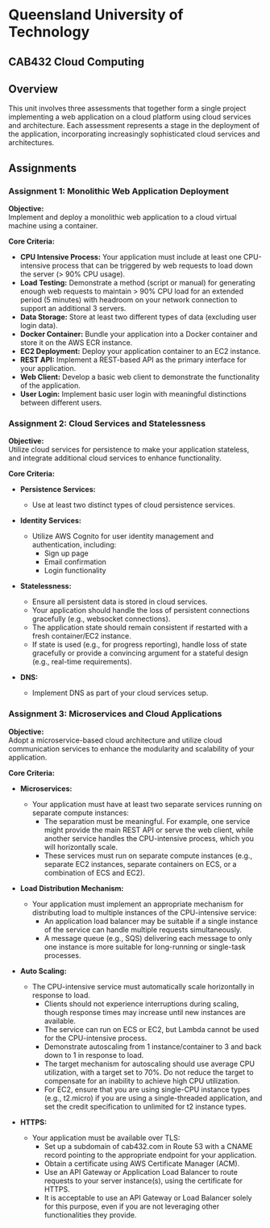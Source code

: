 # Queensland University of Technology
## CAB432 Cloud Computing

## Overview

This unit involves three assessments that together form a single project implementing a web application on a cloud platform using cloud services and architecture. Each assessment represents a stage in the deployment of the application, incorporating increasingly sophisticated cloud services and architectures.

## Assignments

### Assignment 1: Monolithic Web Application Deployment

**Objective:**  
Implement and deploy a monolithic web application to a cloud virtual machine using a container.

**Core Criteria:**

- **CPU Intensive Process:** Your application must include at least one CPU-intensive process that can be triggered by web requests to load down the server (> 90% CPU usage).
- **Load Testing:** Demonstrate a method (script or manual) for generating enough web requests to maintain > 90% CPU load for an extended period (5 minutes) with headroom on your network connection to support an additional 3 servers.
- **Data Storage:** Store at least two different types of data (excluding user login data).
- **Docker Container:** Bundle your application into a Docker container and store it on the AWS ECR instance.
- **EC2 Deployment:** Deploy your application container to an EC2 instance.
- **REST API:** Implement a REST-based API as the primary interface for your application.
- **Web Client:** Develop a basic web client to demonstrate the functionality of the application.
- **User Login:** Implement basic user login with meaningful distinctions between different users.

### Assignment 2: Cloud Services and Statelessness

**Objective:**  
Utilize cloud services for persistence to make your application stateless, and integrate additional cloud services to enhance functionality.

**Core Criteria:**

- **Persistence Services:**
  - Use at least two distinct types of cloud persistence services.

- **Identity Services:**
  - Utilize AWS Cognito for user identity management and authentication, including:
    - Sign up page
    - Email confirmation
    - Login functionality

- **Statelessness:**
  - Ensure all persistent data is stored in cloud services.
  - Your application should handle the loss of persistent connections gracefully (e.g., websocket connections).
  - The application state should remain consistent if restarted with a fresh container/EC2 instance.
  - If state is used (e.g., for progress reporting), handle loss of state gracefully or provide a convincing argument for a stateful design (e.g., real-time requirements).

- **DNS:** 
  - Implement DNS as part of your cloud services setup.

### Assignment 3: Microservices and Cloud Applications

**Objective:**  
Adopt a microservice-based cloud architecture and utilize cloud communication services to enhance the modularity and scalability of your application.

**Core Criteria:**

- **Microservices:**
  - Your application must have at least two separate services running on separate compute instances:
    - The separation must be meaningful. For example, one service might provide the main REST API or serve the web client, while another service handles the CPU-intensive process, which you will horizontally scale.
    - These services must run on separate compute instances (e.g., separate EC2 instances, separate containers on ECS, or a combination of ECS and EC2).
    
- **Load Distribution Mechanism:**
  - Your application must implement an appropriate mechanism for distributing load to multiple instances of the CPU-intensive service:
    - An application load balancer may be suitable if a single instance of the service can handle multiple requests simultaneously.
    - A message queue (e.g., SQS) delivering each message to only one instance is more suitable for long-running or single-task processes.
  
- **Auto Scaling:**
  - The CPU-intensive service must automatically scale horizontally in response to load.
    - Clients should not experience interruptions during scaling, though response times may increase until new instances are available.
    - The service can run on ECS or EC2, but Lambda cannot be used for the CPU-intensive process.
    - Demonstrate autoscaling from 1 instance/container to 3 and back down to 1 in response to load.
    - The target mechanism for autoscaling should use average CPU utilization, with a target set to 70%. Do not reduce the target to compensate for an inability to achieve high CPU utilization.
    - For EC2, ensure that you are using single-CPU instance types (e.g., t2.micro) if you are using a single-threaded application, and set the credit specification to unlimited for t2 instance types.

- **HTTPS:**
  - Your application must be available over TLS:
    - Set up a subdomain of cab432.com in Route 53 with a CNAME record pointing to the appropriate endpoint for your application.
    - Obtain a certificate using AWS Certificate Manager (ACM).
    - Use an API Gateway or Application Load Balancer to route requests to your server instance(s), using the certificate for HTTPS.
    - It is acceptable to use an API Gateway or Load Balancer solely for this purpose, even if you are not leveraging other functionalities they provide.
